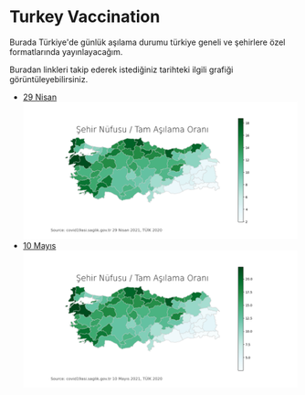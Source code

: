 # Turkey Vaccination

Burada Türkiye'de günlük aşılama durumu türkiye geneli ve şehirlere özel formatlarında yayınlayacağım.

Buradan linkleri takip ederek istediğiniz tarihteki ilgili grafiği görüntüleyebilirsiniz.

- [29 Nisan](https://github.com/battalucar/turkey_vaccination_visualizations/tree/main/29_april)
![map_export.png](https://github.com/battalucar/turkey_vaccination_visualizations/blob/main/29_april/map_export.png "29 Nisan")  
- [10 Mayıs](https://github.com/battalucar/turkey_vaccination_visualizations/tree/main/10_may)
![map_export.png](https://github.com/battalucar/turkey_vaccination_visualizations/blob/main/10_may/map_export.png "10 Mayıs") 
